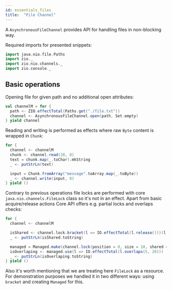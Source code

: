 ```yaml
---
id: essentials_files
title:  "File Channel"
---
```


A `AsynchronousFileChannel` provides API for handling files in non-blocking way.

Required imports for presented snippets:

```scala mdoc:silent
import java.nio.file.Paths
import zio._
import zio.nio.channels._
import zio.console._
```

## Basic operations 

Opening file for given path and no additional open attributes:

```scala mdoc:silent
val channelM = for {
  path <- ZIO.effectTotal(Paths.get("./file.txt"))
  channel <- AsynchronousFileChannel.open(path, Set.empty)
} yield channel
```

Reading and writing is performed as effects where raw `Byte` content is wrapped in `Chunk`:

```scala mdoc:silent
for {
  channel <- channelM
  chunk <- channel.read(20, 0)
  text = chunk.map(_.toChar).mkString
  _ <- putStrLn(text)

  input = Chunk.fromArray("message".toArray.map(_.toByte))
  _ <- channel.write(input, 0)
} yield ()
```

Contrary to previous operations file locks are performed with core `java.nio.channels.FileLock` class so
it's not in an effect. Apart from basic acquire/release actions Core API offers e.g. partial locks and overlaps checks:

```scala mdoc:silent
for {
  channel <- channelM

  isShared <- channel.lock.bracket(l => IO.effectTotal(l.release()))(l => IO.effectTotal(l.isShared))
  _ <- putStrLn(isShared.toString)                                      // false

  managed = Managed.make(channel.lock(position = 0, size = 10, shared = false))(l => IO.effectTotal(l.release()))
  isOverlaping <- managed.use(l => IO.effectTotal(l.overlaps(5, 20)))
  _ <- putStrLn(isOverlaping.toString)                                  // true
} yield ()
```

Also it's worth mentioning that we are treating here `FileLock` as a resource. 
For demonstration purposes we handled it in two different ways: using `bracket` and creating `Managed` for this.
